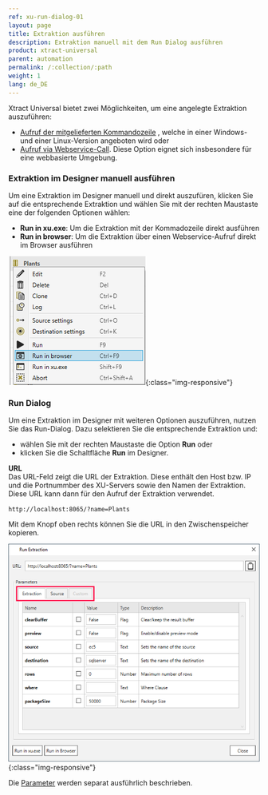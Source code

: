 ```yaml
---
ref: xu-run-dialog-01
layout: page
title: Extraktion ausführen
description: Extraktion manuell mit dem Run Dialog ausführen
product: xtract-universal
parent: automation
permalink: /:collection/:path
weight: 1
lang: de_DE
---
```


Xtract Universal bietet zwei Möglichkeiten, um eine angelegte Extraktion auszuführen:
- [Aufruf der mitgelieferten Kommandozeile](./call-via-commandline) , welche in einer Windows- und einer Linux-Version angeboten wird oder 
- [Aufruf via Webservice-Call](./call-via-webservice). Diese Option eignet sich insbesondere für eine webbasierte Umgebung. 

### Extraktion im Designer manuell ausführen 
Um eine Extraktion im Designer manuell und direkt auszufüren, klicken Sie auf die entsprechende Extraktion und wählen Sie mit der rechten Maustaste eine der folgenden Optionen wählen:
- **Run in xu.exe**: Um die Extraktion mit der Kommadozeile direkt ausführen
- **Run in browser**: Um die Extraktion über einen Webservice-Aufruf direkt im Browser ausführen

![Run](/img/content/xu/automation/xu-extraction-right-click-run.png){:class="img-responsive"}

### Run Dialog 

Um eine Extraktion im Designer mit weiteren Optionen auszuführen, nutzen Sie das Run-Dialog. Dazu selektieren Sie die entsprechende Extraktion und:
- wählen Sie mit der rechten Maustaste die Option **Run** oder
- klicken Sie die Schaltfläche **Run** im Designer.

**URL**<br>
Das URL-Feld zeigt die URL der Extraktion. Diese enthält den Host bzw. IP und die Portnummber des XU-Servers sowie den Namen der Extraktion. Diese URL kann dann für den Aufruf der Extraktion verwendet.
```
http://localhost:8065/?name=Plants
```

Mit dem Knopf oben rechts können Sie die URL in den Zwischenspeicher kopieren. 

![Extraction parameters](/img/content/xu/xu_run_extraction_param_gen_2.png){:class="img-responsive"}

Die [Parameter](./xu-parameter) werden separat ausführlich beschrieben.

